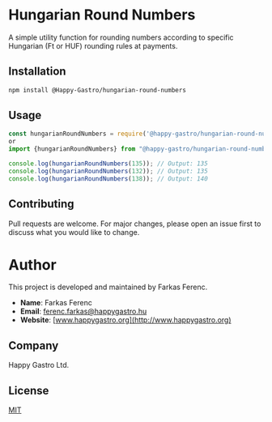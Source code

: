 # Hungarian Round Numbers

A simple utility function for rounding numbers according to specific Hungarian (Ft or HUF) rounding rules at payments.

## Installation
```bash
npm install @Happy-Gastro/hungarian-round-numbers
```

## Usage
```javascript
const hungarianRoundNumbers = require('@happy-gastro/hungarian-round-numbers');
or
import {hungarianRoundNumbers} from "@happy-gastro/hungarian-round-numbers"

console.log(hungarianRoundNumbers(135)); // Output: 135
console.log(hungarianRoundNumbers(132)); // Output: 135
console.log(hungarianRoundNumbers(138)); // Output: 140
```

## Contributing
Pull requests are welcome. For major changes, please open an issue first to discuss what you would like to change.

# Author

This project is developed and maintained by Farkas Ferenc.

- **Name**: Farkas Ferenc
- **Email**: [ferenc.farkas@happygastro.hu](mailto:ferenc.farkas@happygastro.hu)
- **Website**: [www.happygastro.org](http://www.happygastro.org)

## Company

Happy Gastro Ltd.

## License
[MIT](https://choosealicense.com/licenses/mit/)